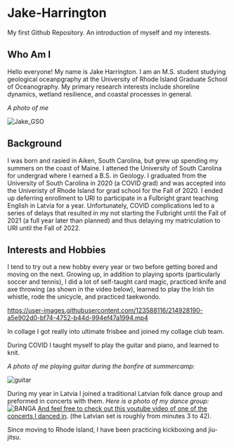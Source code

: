 # Jake-Harrington
My first Github Repository. An introduction of myself and my interests.  
## Who Am I 
Hello everyone! My name is Jake Harrington. I am an M.S. student studying geological oceanpgraphy at the University of Rhode Island Graduate School of Oceanography. My primary research interests include shoreline dynamics, wetland resilience, and coastal processes in general.  

*A photo of me* 

![Jake_GSO](https://user-images.githubusercontent.com/123588116/214932323-61163d5a-4d64-4e82-a6dd-e7d8d0eff253.PNG)


## Background 
I was born and rasied in Aiken, South Carolina, but grew up spending my summers on the coast of Maine. I attened the University of South Carolina for undergrad where I earned a B.S. in Geology. I graduated from the University of South Carolina in 2020 (a COVID grad) and was accepted into the Univeristy of Rhode Island for grad school for the Fall of 2020. I ended up deferring enrollment to URI to participate in a Fulbright grant teaching English in Latvia for a year. Unfortunately, COVID complications led to a series of delays that resulted in my not starting the Fulbright until the Fall of 2021 (a full year later than planned) and thus delaying my matriculation to URI until the Fall of 2022.    

## Interests and Hobbies
I tend to try out a new hobby every year or two before getting bored and moving on the next. Growing up, in addition to playing sports (particularly soccer and tennis), I did a lot of self-taught card magic, practiced knife and axe throwing (as shown in the video below), learned to play the Irish tin whistle, rode the unicycle, and practiced taekwondo.

https://user-images.githubusercontent.com/123588116/214928190-a5e902d0-bf74-4752-b44d-994ef47a1994.mp4



In collage I got really into ultimate frisbee and joined my collage club team. 

During COVID I taught myself to play the guitar and piano, and learned to knit.

*A photo of me playing guitar during the bonfire at summercamp:* 

![guitar](https://user-images.githubusercontent.com/123588116/214929185-8afd9597-d055-4209-a0ce-c9cf6f105d20.PNG)



During my year in Latvia I joined a traditional Latvian folk dance group and preformed in concerts with them. 
*Here is a photo of my dance group:* ![BANGA](https://user-images.githubusercontent.com/123588116/214924639-5d78fb2c-ec82-46d6-be74-a1a14fbdda84.jpg) 
[And feel free to check out this youtube video of one of the concerts I danced in](https://www.youtube.com/watch?v=f5sjusfLr4Q). (the Latvian set is roughly from minutes 3 to 42). 

Since moving to Rhode Island, I have been practicing kickboxing and jiu-jitsu. 
